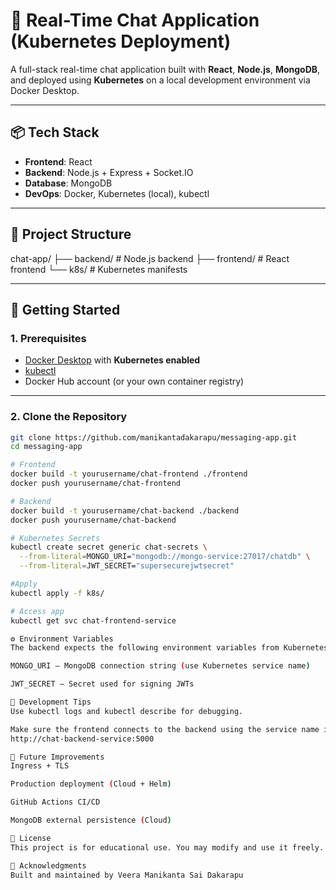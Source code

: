 # 💬 Real-Time Chat Application (Kubernetes Deployment)

A full-stack real-time chat application built with **React**, **Node.js**, **MongoDB**, and deployed using **Kubernetes** on a local development environment via Docker Desktop.

---

## 📦 Tech Stack

- **Frontend**: React
- **Backend**: Node.js + Express + Socket.IO
- **Database**: MongoDB
- **DevOps**: Docker, Kubernetes (local), kubectl

---

## 📁 Project Structure

chat-app/
├── backend/ # Node.js backend
├── frontend/ # React frontend
└── k8s/ # Kubernetes manifests


---

## 🚀 Getting Started

### 1. Prerequisites

- [Docker Desktop](https://www.docker.com/products/docker-desktop/) with **Kubernetes enabled**
- [kubectl](https://kubernetes.io/docs/tasks/tools/)
- Docker Hub account (or your own container registry)

---

### 2. Clone the Repository

```bash
git clone https://github.com/manikantadakarapu/messaging-app.git
cd messaging-app

# Frontend
docker build -t yourusername/chat-frontend ./frontend
docker push yourusername/chat-frontend

# Backend
docker build -t yourusername/chat-backend ./backend
docker push yourusername/chat-backend

# Kubernetes Secrets
kubectl create secret generic chat-secrets \
  --from-literal=MONGO_URI="mongodb://mongo-service:27017/chatdb" \
  --from-literal=JWT_SECRET="supersecurejwtsecret"

#Apply 
kubectl apply -f k8s/

# Access app
kubectl get svc chat-frontend-service

⚙️ Environment Variables
The backend expects the following environment variables from Kubernetes secrets:

MONGO_URI — MongoDB connection string (use Kubernetes service name)

JWT_SECRET — Secret used for signing JWTs

🧪 Development Tips
Use kubectl logs and kubectl describe for debugging.

Make sure the frontend connects to the backend using the service name inside the cluster:
http://chat-backend-service:5000

🔐 Future Improvements
Ingress + TLS

Production deployment (Cloud + Helm)

GitHub Actions CI/CD

MongoDB external persistence (Cloud)

📄 License
This project is for educational use. You may modify and use it freely.

🙌 Acknowledgments
Built and maintained by Veera Manikanta Sai Dakarapu